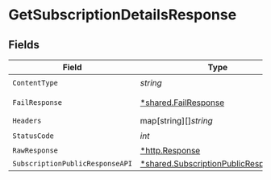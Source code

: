 # GetSubscriptionDetailsResponse


## Fields

| Field                                                                                         | Type                                                                                          | Required                                                                                      | Description                                                                                   |
| --------------------------------------------------------------------------------------------- | --------------------------------------------------------------------------------------------- | --------------------------------------------------------------------------------------------- | --------------------------------------------------------------------------------------------- |
| `ContentType`                                                                                 | *string*                                                                                      | :heavy_check_mark:                                                                            | N/A                                                                                           |
| `FailResponse`                                                                                | [*shared.FailResponse](../../models/shared/failresponse.md)                                   | :heavy_minus_sign:                                                                            | Bad Request                                                                                   |
| `Headers`                                                                                     | map[string][]*string*                                                                         | :heavy_minus_sign:                                                                            | N/A                                                                                           |
| `StatusCode`                                                                                  | *int*                                                                                         | :heavy_check_mark:                                                                            | N/A                                                                                           |
| `RawResponse`                                                                                 | [*http.Response](https://pkg.go.dev/net/http#Response)                                        | :heavy_minus_sign:                                                                            | N/A                                                                                           |
| `SubscriptionPublicResponseAPI`                                                               | [*shared.SubscriptionPublicResponseAPI](../../models/shared/subscriptionpublicresponseapi.md) | :heavy_minus_sign:                                                                            | N/A                                                                                           |